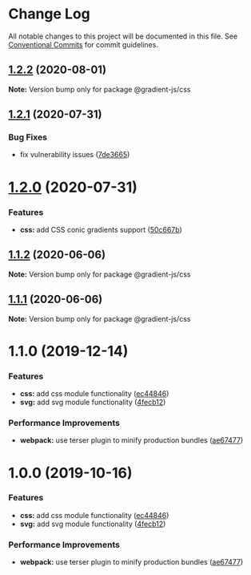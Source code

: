 # Change Log

All notable changes to this project will be documented in this file.
See [Conventional Commits](https://conventionalcommits.org) for commit guidelines.

## [1.2.2](https://github.com/afternoon2/gradient-js/compare/@gradient-js/css@1.2.1...@gradient-js/css@1.2.2) (2020-08-01)

**Note:** Version bump only for package @gradient-js/css





## [1.2.1](https://github.com/afternoon2/gradient-js/compare/@gradient-js/css@1.2.0...@gradient-js/css@1.2.1) (2020-07-31)


### Bug Fixes

* fix vulnerability issues ([7de3665](https://github.com/afternoon2/gradient-js/commit/7de36656f235bd2ec4aba563f01581c69a454430))





# [1.2.0](https://github.com/afternoon2/gradient-js/compare/@gradient-js/css@1.1.2...@gradient-js/css@1.2.0) (2020-07-31)


### Features

* **css:** add CSS conic gradients support ([50c667b](https://github.com/afternoon2/gradient-js/commit/50c667b5ebb6d836a9f0dbc0f6b86f1d7fdb34d8))





## [1.1.2](https://github.com/afternoon2/gradient-js/compare/@gradient-js/css@1.1.1...@gradient-js/css@1.1.2) (2020-06-06)

**Note:** Version bump only for package @gradient-js/css





## [1.1.1](https://github.com/afternoon2/gradient-js/compare/@gradient-js/css@1.1.0...@gradient-js/css@1.1.1) (2020-06-06)

**Note:** Version bump only for package @gradient-js/css





# 1.1.0 (2019-12-14)


### Features

* **css:** add css module functionality ([ec44846](https://github.com/afternoon2/gradient-js/commit/ec44846d967299120ad36a05dfeb3378db44fc6f))
* **svg:** add svg module functionality ([4fecb12](https://github.com/afternoon2/gradient-js/commit/4fecb12f2ad95b59c67aa5290840237397fcfff1))


### Performance Improvements

* **webpack:** use terser plugin to minify production bundles ([ae67477](https://github.com/afternoon2/gradient-js/commit/ae6747754bfda9ab4c4e0a5f8e6c991de672a5ec))





# 1.0.0 (2019-10-16)


### Features

* **css:** add css module functionality ([ec44846](https://github.com/afternoon2/gradient-js/commit/ec44846d967299120ad36a05dfeb3378db44fc6f))
* **svg:** add svg module functionality ([4fecb12](https://github.com/afternoon2/gradient-js/commit/4fecb12f2ad95b59c67aa5290840237397fcfff1))


### Performance Improvements

* **webpack:** use terser plugin to minify production bundles ([ae67477](https://github.com/afternoon2/gradient-js/commit/ae6747754bfda9ab4c4e0a5f8e6c991de672a5ec))
